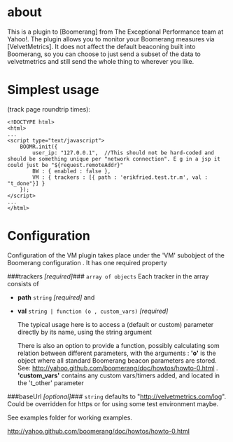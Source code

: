 # about #
This is a plugin to [Boomerang] from The Exceptional Performance team at Yahoo!.
The plugin allows you to monitor your Boomerang measures via [VelvetMetrics].
It does not affect the default beaconing built into Boomerang,
so you can choose to just send a subset of the data to velvetmetrics and still send the whole thing to wherever you like.
# Simplest usage #
(track page roundtrip times):

    <!DOCTYPE html>
    <html>
    ... 
    <script type="text/javascript">
        BOOMR.init({
            user_ip: "127.0.0.1",  //This should not be hard-coded and should be something unique per "network connection". E g in a jsp it could just be "${request.remoteAddr}"
            BW : { enabled : false },
            VM : { trackers : [{ path : 'erikfried.test.tr.m', val : "t_done"}] }
        });
    </script>
    ...
    </html>

# Configuration #
Configuration of the VM plugin takes place under the 'VM' subobject of the Boomerang configuration . It has one required property

###trackers _\[required\]_###
`array of objects`
Each tracker in the array consists of

+ **path** `string` _\[required\]_ and
+ **val** `string | function (o , custom_vars)`  _\[required\]_

    The typical usage here is to access a (default or custom) parameter directly by its name, using the string argument

    There is also an option to provide a function, possibly calculating som relation between different parameters, with the arguments :
     **'o'** is the object where all standard Boomerang beacon parameters are stored. See: http://yahoo.github.com/boomerang/doc/howtos/howto-0.html .
     **'custom_vars'** contains any custom vars/timers added, and located in the 't_other' parameter



###baseUrl _\[optional\]_###
`string`
defaults to "http://velvetmetrics.com/log". Could be overridden for https or for using some test environment maybe.

See examples folder for working examples.

http://yahoo.github.com/boomerang/doc/howtos/howto-0.html